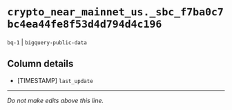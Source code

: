 # `crypto_near_mainnet_us._sbc_f7ba0c7bc4ea44fe8f53d4d794d4c196`
`bq-1` | `bigquery-public-data`

## Column details
* [TIMESTAMP] `last_update`

-------------------------------------------------------------------------------
*Do not make edits above this line.*
